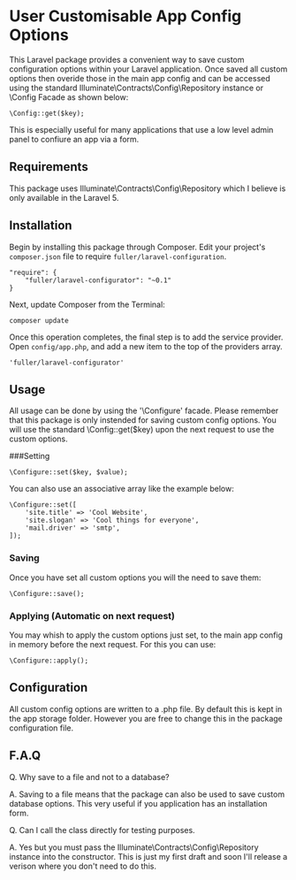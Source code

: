 # User Customisable App Config Options

This Laravel package provides a convenient way to save custom configuration options within your Laravel application. Once saved all custom options then overide those in the main app config and can be accessed using the standard Illuminate\Contracts\Config\Repository instance or \Config Facade as shown below:

	\Config::get($key);

This is especially useful for many applications that use a low level admin panel to confiure an app via a form.

## Requirements

This package uses Illuminate\Contracts\Config\Repository which I believe is only available in the Laravel 5.

## Installation

Begin by installing this package through Composer. Edit your project's `composer.json` file to require `fuller/laravel-configuration`.

	"require": {
		"fuller/laravel-configurator": "~0.1"
	}

Next, update Composer from the Terminal:

    composer update

Once this operation completes, the final step is to add the service provider. Open `config/app.php`, and add a new item to the top of the providers array.

    'fuller/laravel-configurator'

## Usage

All usage can be done by using the '\Configure' facade. Please remember that this package is only instended for saving custom config options. You will use the standard \Config::get($key) upon the next request to use the custom options.

###Setting

	\Configure::set($key, $value);

You can also use an associative array like the example below:

	\Configure::set([
		'site.title' => 'Cool Website',
		'site.slogan' => 'Cool things for everyone',
		'mail.driver' => 'smtp',
	]);

### Saving

Once you have set all custom options you will the need to save them:

	\Configure::save();

### Applying (Automatic on next request)

You may whish to apply the custom options just set, to the main app config in memory before the next request. For this you can use:

	\Configure::apply();


## Configuration

All custom config options are written to a .php file. By default this is kept in the app storage folder. However you are free to change this in the package configuration file.

## F.A.Q

Q. Why save to a file and not to a database?

A. Saving to a file means that the package can also be used to save custom database options. This very useful if you application has an installation form.

Q. Can I call the class directly for testing purposes.

A. Yes but you must pass the Illuminate\Contracts\Config\Repository instance into the constructor. This is just my first draft and soon I'll release a verison where you don't need to do this.
